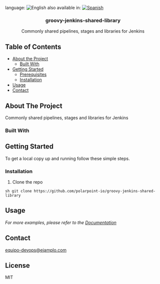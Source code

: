 <!--multilang v0 en:README.md es:LEEME.md  -->
<!--multilang buttons-->

language: ![English](https://raw.githubusercontent.com/codenautas/multilang/master/img/lang-en.png)
also available in:
[![Spanish](https://raw.githubusercontent.com/codenautas/multilang/master/img/lang-es.png)](LEEME.md)


<!--lang:en-->
<h3 align="center">groovy-jenkins-shared-library</h3>

  <p align="center">
    Commonly shared pipelines, stages and libraries for Jenkins
    <br />
  </p>

## Table of Contents

* [About the Project](#about-the-project)
  * [Built With](#built-with)
* [Getting Started](#getting-started)
  * [Prerequisites](#prerequisites)
  * [Installation](#installation)
* [Usage](#usage)
* [Contact](#contact)

<!--lang:es--]
<h3 align="center">groovy-jenkins-shared-library</h3>

  <p align="center">
    Pipelines, etapas y bibliotecas comúnmente compartidas para Jenkins 
    <br />
  </p>

## Tabla de contenido

* [Sobre el proyecto](#about-the-project)
  * [Construido con ](#built-with)
* [Empezando](#getting-started)
  * [Prerrequisitos](#prerequisites)
  * [Instalación](#installation)
* [Uso](#usage)
* [Contacto](#contact)

<!--lang:en-->
## About The Project
Commonly shared pipelines, stages and libraries for Jenkins
<!--lang:es--]

    Pipelines, etapas y bibliotecas comúnmente compartidas para Jenkins 

<!--lang:en-->
### Built With

<!--lang:es--]
### Construido con 


<!--lang:en-->

## Getting Started

To get a local copy up and running follow these simple steps.

<!--lang:es--]

## Empezando 

sigue estos pasos

<!--lang:en-->
### Installation
 
1. Clone the repo
```
sh git clone https://github.com/polarpoint-io/groovy-jenkins-shared-library
```

<!--lang:es--]
### Instalación 

1. Clonar el repositorio 
```
sh git clone https://github.com/polarpoint-io/groovy-jenkins-shared-library
```
<!--lang:en-->

## Usage

_For more examples, please refer to the [Documentation](https://example.com)_

<!--lang:es--]

## Uso

Por favor más información en [Documentation](https://ejemplo.com)
<!--lang:en-->
## Contact  
equipo-devops@ejamplo.com

<!--lang:es--]
## Contacto  
equipo-devops@ejamplo.com


[!--lang:en-->
## License

<!--lang:es--]
## Licencia


[!--lang:*-->
MIT
<!--lang:*-->
